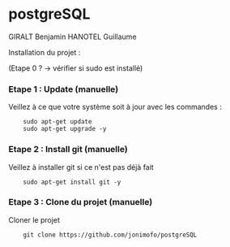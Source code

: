 # postgreSQL

GIRALT Benjamin
HANOTEL Guillaume



Installation du projet :


(Etape 0 ? -> vérifier si sudo est installé)

### Etape 1 : Update (manuelle)

   Veillez à ce que votre système soit à jour avec les commandes :

        sudo apt-get update
        sudo apt-get upgrade -y


### Etape 2 : Install git (manuelle)

   Veillez à installer git si ce n'est pas déjà fait

        sudo apt-get install git -y


### Etape 3 : Clone du projet (manuelle)

   Cloner le projet

        git clone https://github.com/jonimofo/postgreSQL


